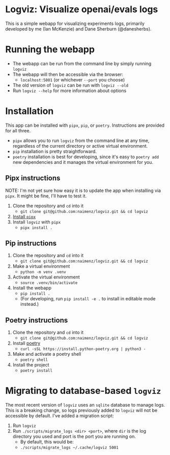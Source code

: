 # Logviz: Visualize openai/evals logs
This is a simple webapp for visualizing experiments logs, primarily developed by me (Ian McKenzie) and Dane Sherburn (@danesherbs).


# Running the webapp
- The webapp can be run from the command line by simply running `logviz`
- The webapp will then be accessible via the browser:
    - `localhost:5001` (or whichever `--port` you choose)
- The old version of `logviz` can be run with `logviz --old`
- Run `logviz --help` for more information about options

# Installation
This app can be installed with `pipx`, `pip`, or `poetry`. Instructions are provided for all three.
- `pipx` allows you to run `logviz` from the command line at any time, regardless of the current directory or active virtual environment.
- `pip` installation is pretty straightforward.
- `poetry` installation is best for developing, since it's easy to `poetry add` new dependencies and it manages the virtual environment for you.

## Pipx instructions
NOTE: I'm not yet sure how easy it is to update the app when installing via `pipx`. It might be fine, I'll have to test it.

1. Clone the repository and `cd` into it
    - `git clone git@github.com:naimenz/logviz.git && cd logviz`
2. [Install `pipx`](https://github.com/pypa/pipx?tab=readme-ov-file#install-pipx)
3. Install `logviz` with `pipx`
    - `pipx install .`

## Pip instructions
1. Clone the repository and `cd` into it
    - `git clone git@github.com:naimenz/logviz.git && cd logviz`
2. Make a virtual environment
    - `python -m venv .venv`
3. Activate the virtual environment
    - `source .venv/bin/activate`
4. Install the webapp
    - `pip install .`
    - (For developing, run `pip install -e .` to install in editable mode instead.)

## Poetry instructions
1. Clone the repository and `cd` into it
    - `git clone git@github.com:naimenz/logviz.git && cd logviz`
2. Install [poetry](https://python-poetry.org/)
    - `curl -sSL https://install.python-poetry.org | python3 -`
4. Make and activate a poetry shell
    - `poetry shell`
3. Install the project
    - `poetry install`

# Migrating to database-based `logviz`
The most recent version of `logviz` uses an `sqlite` database to manage logs. This is a breaking change, so logs previously added to `logviz` will not be accessible by default. I've added a migration script:

1. Run `logviz`
2. Run `./scripts/migrate_logs <dir> <port>`, where `dir` is the log directory you used and port is the port you are running on.
    - By default, this would be:
    - `./scripts/migrate_logs ~/.cache/logviz 5001`

